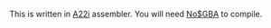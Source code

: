 This is written in [A22i](https://problemkaputt.de/gbatek-the-a22i-assembler.htm) assembler. You will need [No$GBA](https://problemkaputt.de/gba.htm) to compile.
